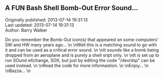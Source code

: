 ## A FUN Bash Shell Bomb-Out Error Sound...  
Originally published: 2013-07-14 19:31:13  
Last updated: 2013-07-14 19:31:13  
Author: Barry Walker  
  
Do you remember the Bomb-Out icon(s) that appeared on some computers' SW and HW many years ago...\n\nWell this is a matching sound to go with it and can be used as a critical error sound.\n\nIt sounds like a bomb being dropped from an aeroplane and is purely a shell sript only.\n\nIt is set up to run SOund eXchange, SOX, but just by editing the code "/dev/dsp" can be used instead.\n\nRead the code for more informastion.\n\nEnjoy...\n\nBazza...\n